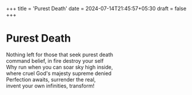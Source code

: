 +++
title = 'Purest Death'
date = 2024-07-14T21:45:57+05:30
draft = false 
+++

# Purest Death

Nothing left for those that seek purest death\
command belief, in fire destroy your self\
Why run when you can soar sky high inside,\
where cruel God's majesty supreme denied\
Perfection awaits, surrender the real,\
invent your own infinities, transform!
